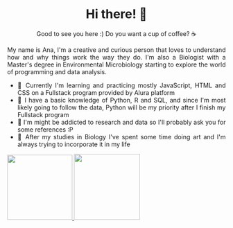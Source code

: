 <h1 align="center"> Hi there! 🌻</h1>

<p align="center">Good to see you here :) Do you want a cup of coffee? ☕</p>
<div align="justify">
My name is Ana, I'm a creative and curious person that loves to understand how and why things work the way they do. I'm also a Biologist with a Master's degree in Environmental Microbiology starting to explore the world of programming and data analysis.

- 🎯 Currently I'm learning and practicing mostly JavaScript, HTML and CSS on a Fullstack program provided by Alura platform
- 🐍 I have a basic knowledge of Python, R and SQL, and since I'm most likely going to follow the data, Python will be my priority after I finish my Fullstack program
- 🎲 I'm might be addicted to research  and data so I'll probably ask you for some references :P
- 🎨 After my studies in Biology I've spent some time doing art and I'm always trying to incorporate it in my life 
</div>

<div style="display: flex" align="center">
  <a href="https://github.com/anamilanezi">
  <img height="150em" src="https://github-readme-stats.vercel.app/api?username=anamilanezi&show_icons=true&theme=radical&count_private=true" />
  <img height="152em" src="https://github-readme-stats.vercel.app/api/top-langs/?username=anamilanezi&layout=compact&theme=radical"/>
</div>



